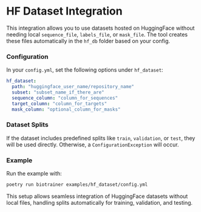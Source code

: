 # HF Dataset Integration

This integration allows you to use datasets hosted on HuggingFace without needing local `sequence_file`, `labels_file`, or `mask_file`. The tool creates these files automatically in the `hf_db` folder based on your config.

### Configuration

In your `config.yml`, set the following options under `hf_dataset`:

```yaml
hf_dataset:
  path: "huggingface_user_name/repository_name"
  subset: "subset_name_if_there_are"
  sequence_column: "column_for_sequences"
  target_column: "column_for_targets"
  mask_column: "optional_column_for_masks"
```

### Dataset Splits

If the dataset includes predefined splits like `train`, `validation`, or `test`, they will be used directly. Otherwise, a `ConfigurationException` will occur.

### Example

Run the example with:

```bash
poetry run biotrainer examples/hf_dataset/config.yml
```

This setup allows seamless integration of HuggingFace datasets without local files, handling splits automatically for training, validation, and testing.
